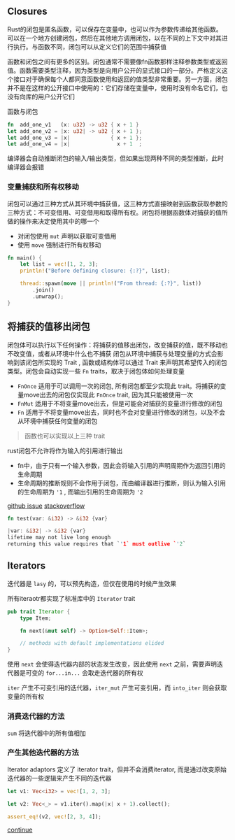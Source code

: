## Closures

Rust的闭包是匿名函数，可以保存在变量中，也可以作为参数传递给其他函数。可以在一个地方创建闭包，然后在其他地方调用闭包，以在不同的上下文中对其进行执行。与函数不同，闭包可以从定义它们的范围中捕获值

函数和闭包之间有更多的区别。闭包通常不需要像fn函数那样注释参数类型或返回值。函数需要类型注释，因为类型是向用户公开的显式接口的一部分。严格定义这个接口对于确保每个人都同意函数使用和返回的值类型非常重要。另一方面，闭包并不是在这样的公开接口中使用的：它们存储在变量中，使用时没有命名它们，也没有向库的用户公开它们

函数与闭包

```rust
fn  add_one_v1   (x: u32) -> u32 { x + 1 }
let add_one_v2 = |x: u32| -> u32 { x + 1 };
let add_one_v3 = |x|             { x + 1 };
let add_one_v4 = |x|               x + 1  ;
```

编译器会自动推断闭包的输入/输出类型，但如果出现两种不同的类型推断，此时编译器会报错

### 变量捕获和所有权移动

闭包可以通过三种方式从其环境中捕获值，这三种方式直接映射到函数获取参数的三种方式：不可变借用、可变借用和取得所有权。闭包将根据函数体对捕获的值所做的操作来决定使用其中的哪一个
- 对闭包使用 `mut` 声明以获取可变借用
- 使用 `move` 强制进行所有权移动


```rust
fn main() {
    let list = vec![1, 2, 3];
    println!("Before defining closure: {:?}", list);

    thread::spawn(move || println!("From thread: {:?}", list))
        .join()
        .unwrap();
}
```

## 将捕获的值移出闭包

闭包体可以执行以下任何操作：将捕获的值移出闭包，改变捕获的值，既不移动也不改变值，或者从环境中什么也不捕获
闭包从环境中捕获与处理变量的方式会影响到该闭包所实现的 Trait , 函数或结构体可以通过 Trait 来声明其希望传入的闭包类型。闭包会自动实现一些 `Fn` traits，取决于闭包体如何处理变量
- `FnOnce` 适用于可以调用一次的闭包, 所有闭包都至少实现此 trait。将捕获的变量move出去的闭包仅实现此 `FnOnce` trait, 因为其只能被使用一次
- `FnMut` 适用于不将变量move出去，但是可能会对捕获的变量进行修改的闭包
- `Fn` 适用于不将变量move出去，同时也不会对变量进行修改的闭包，以及不会从环境中捕获任何变量的闭包

> 函数也可以实现以上三种 trait 


rust闭包不允许将作为输入的引用进行输出
- fn中，由于只有一个输入参数，因此会将输入引用的声明周期作为返回引用的生命周期
- 生命周期的推断规则不会作用于闭包，而由编译器进行推断，则认为输入引用的生命周期为 `'1` , 而输出引用的生命周期为 `'2`

[github issue](https://github.com/rust-lang/rust/issues/56537)
[stackoverflow](https://stackoverflow.com/questions/63843906/why-can-i-not-return-a-reference-from-a-closure)

```rust
fn test(var: &i32) -> &i32 {var}

|var: &i32| -> &i32 {var}
lifetime may not live long enough
returning this value requires that `'1` must outlive `'2`
```

## Iterators

迭代器是 `lasy` 的，可以预先构造，但仅在使用的时候产生效果

所有iteraotr都实现了标准库中的 `Iterator` trait

```rust
pub trait Iterator {
    type Item;

    fn next(&mut self) -> Option<Self::Item>;

    // methods with default implementations elided
}
```

使用 `next` 会使得迭代器内部的状态发生改变，因此使用 `next` 之前，需要声明迭代器是可变的
`for...in...` 会取走迭代器的所有权

`iter` 产生不可变引用的迭代器，`iter_mut` 产生可变引用，而 `into_iter` 则会获取变量的所有权

### 消费迭代器的方法

`sum` 将迭代器中的所有值相加

### 产生其他迭代器的方法

Iterator adaptors 定义了 iterator trait，但并不会消费iterator, 而是通过改变原始迭代器的一些逻辑来产生不同的迭代器

```rust
let v1: Vec<i32> = vec![1, 2, 3];

let v2: Vec<_> = v1.iter().map(|x| x + 1).collect();

assert_eq!(v2, vec![2, 3, 4]);
```

[continue](https://doc.rust-lang.org/book/ch13-03-improving-our-io-project.html)
